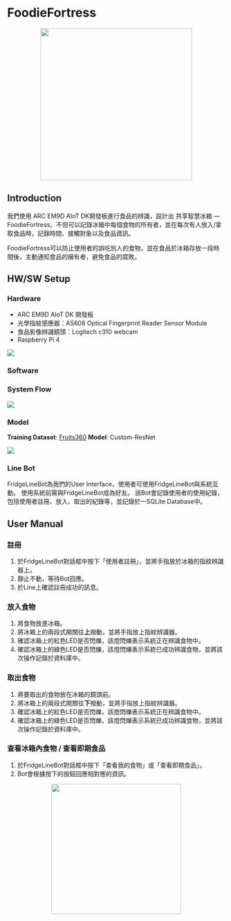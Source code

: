 # FoodieFortress
<div align=center><img src=https://i.imgur.com/xT1Zhr4.png width="350px";></div>

## Introduction

我們使用 ARC EM9D AIoT DK開發板進行食品的辨識，設計出 共享智慧冰箱 — FoodieFortress。不但可以記錄冰箱中每個食物的所有者，並在每次有人放入/拿取食品時，記錄時間、接觸對象以及食品資訊。

FoodieFortress可以防止使用者的誤吃別人的食物，並在食品於冰箱存放一段時間後，主動通知食品的擁有者，避免食品的腐敗。

## HW/SW Setup

### Hardware

- ARC EM9D AIoT DK 開發板 
- 光學指紋感應器：AS608 Optical Fingerprint Reader Sensor Module
- 食品影像辨識鏡頭：Logitech c310 webcam
- Raspberry Pi 4

![](https://i.imgur.com/UkvrO4P.jpg)

### Software

### System Flow

![](https://i.imgur.com/0hi8AEf.png)

### Model
**Training Dataset**: [Fruits360](https://www.kaggle.com/datasets/moltean/fruits)
**Model**: Custom-ResNet

![](https://i.imgur.com/cKqyUOm.jpg)

### Line Bot

FridgeLineBot為我們的User Interface，使用者可使用FridgeLineBot與系統互動。
使用系統前需與FridgeLineBot成為好友。
該Bot會記錄使用者的使用紀錄，包括使用者註冊、放入、取出的紀錄等，並記錄於一SQLite Database中。

## User Manual

### 註冊

1. 於FridgeLineBot對話框中按下「使用者註冊」，並將手指放於冰箱的指紋辨識器上。
2. 靜止不動，等待Bot回應。
3. 於Line上確認註冊成功的訊息。

### 放入食物

1. 將食物放進冰箱。
2. 將冰箱上的兩段式開關往**上**撥動，並將手指放上指紋辨識器。
3. 確認冰箱上的紅色LED是否閃爍，該燈閃爍表示系統正在辨識食物中。
4. 確認冰箱上的綠色LED是否閃爍，該燈閃爍表示系統已成功辨識食物，並將該次操作記錄於資料庫中。

### 取出食物

1. 將要取出的食物放在冰箱的鏡頭前。
2. 將冰箱上的兩段式開關往**下**撥動，並將手指放上指紋辨識器。
3. 確認冰箱上的紅色LED是否閃爍，該燈閃爍表示系統正在辨識食物中。
4. 確認冰箱上的綠色LED是否閃爍，該燈閃爍表示系統已成功辨識食物，並將該次操作記錄於資料庫中。

### 查看冰箱內食物 / 查看即期食品

1. 於FridgeLineBot對話框中按下「查看我的食物」或「查看即期食品」。
2. Bot會根據按下的按鈕回應相對應的資訊。

<div align=center><img src="https://i.imgur.com/GoXH2x0.png" width="300px"></div>
